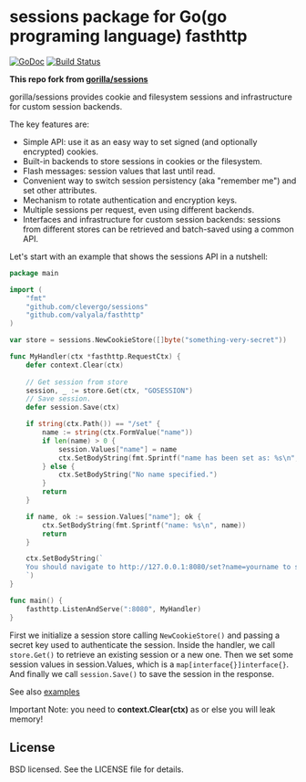 # sessions package for Go(go programing language) fasthttp
[![GoDoc](https://godoc.org/github.com/clevergo/sessions?status.svg)](https://godoc.org/github.com/clevergo/sessions) [![Build Status](https://travis-ci.org/clevergo/sessions.png?branch=master)](https://travis-ci.org/clevergo/sessions)

**This repo fork from [gorilla/sessions](https://github.com/gorilla/sessions)**

gorilla/sessions provides cookie and filesystem sessions and infrastructure for
custom session backends.

The key features are:

* Simple API: use it as an easy way to set signed (and optionally
  encrypted) cookies.
* Built-in backends to store sessions in cookies or the filesystem.
* Flash messages: session values that last until read.
* Convenient way to switch session persistency (aka "remember me") and set
  other attributes.
* Mechanism to rotate authentication and encryption keys.
* Multiple sessions per request, even using different backends.
* Interfaces and infrastructure for custom session backends: sessions from
  different stores can be retrieved and batch-saved using a common API.

Let's start with an example that shows the sessions API in a nutshell:

```go
package main

import (
	"fmt"
	"github.com/clevergo/sessions"
	"github.com/valyala/fasthttp"
)

var store = sessions.NewCookieStore([]byte("something-very-secret"))

func MyHandler(ctx *fasthttp.RequestCtx) {
	defer context.Clear(ctx)
	
	// Get session from store
	session, _ := store.Get(ctx, "GOSESSION")
	// Save session.
	defer session.Save(ctx)

	if string(ctx.Path()) == "/set" {
		name := string(ctx.FormValue("name"))
		if len(name) > 0 {
			session.Values["name"] = name
			ctx.SetBodyString(fmt.Sprintf("name has been set as: %s\n", session.Values["name"]))
		} else {
			ctx.SetBodyString("No name specified.")
		}
		return
	}

	if name, ok := session.Values["name"]; ok {
		ctx.SetBodyString(fmt.Sprintf("name: %s\n", name))
		return
	}

	ctx.SetBodyString(`
	You should navigate to http://127.0.0.1:8080/set?name=yourname to set specified name.
	`)
}

func main() {
	fasthttp.ListenAndServe(":8080", MyHandler)
}
```

First we initialize a session store calling `NewCookieStore()` and passing a
secret key used to authenticate the session. Inside the handler, we call
`store.Get()` to retrieve an existing session or a new one. Then we set some
session values in session.Values, which is a `map[interface{}]interface{}`.
And finally we call `session.Save()` to save the session in the response.

See also [examples](examples)

Important Note:  you need to **context.Clear(ctx)** as or else you will leak memory!

## License

BSD licensed. See the LICENSE file for details.
